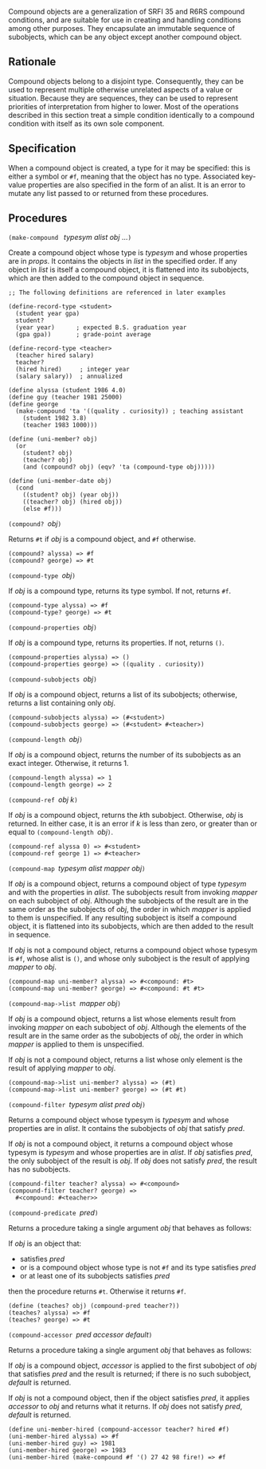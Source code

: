 Compound objects are a generalization of SRFI 35 and R6RS compound conditions,
and are suitable for use in creating and handling conditions among other purposes.
They encapsulate an immutable sequence of subobjects, which can be
any object except another compound object.  

## Rationale

Compound objects belong to a disjoint type.  Consequently, they can
be used to represent multiple otherwise unrelated aspects of a value
or situation.  Because they are sequences, they can be used to
represent priorities of interpretation from higher to lower.  Most
of the operations described
in this section treat a simple condition identically to a compound
condition with itself as its own sole component. 

## Specification

When a compound object is created, a type for it may be specified:
this is either a symbol or `#f`, meaning that the object has no type.
Associated key-value properties are also specified in the form of an alist.
It is an error to mutate any list passed to or returned from these procedures.

## Procedures

`(make-compound ` *typesym alist obj* ...`)`

Create a compound object whose type is *typesym*
and whose properties are in *props*.
It contains the objects in *list* in the specified order.
If any object in *list* is itself a compound object,
it is flattened into its subobjects,
which are then added to the compound object in sequence.

```
;; The following definitions are referenced in later examples

(define-record-type <student>
  (student year gpa)
  student?
  (year year)      ; expected B.S. graduation year
  (gpa gpa))       ; grade-point average
  
(define-record-type <teacher>
  (teacher hired salary)
  teacher?
  (hired hired)     ; integer year
  (salary salary))  ; annualized
  
(define alyssa (student 1986 4.0)
(define guy (teacher 1981 25000)
(define george
  (make-compound 'ta '((quality . curiosity)) ; teaching assistant
    (student 1982 3.8)
    (teacher 1983 1000)))
    
(define (uni-member? obj)
  (or
    (student? obj)
    (teacher? obj)
    (and (compound? obj) (eqv? 'ta (compound-type obj)))))

(define (uni-member-date obj)
  (cond
    ((student? obj) (year obj))
    ((teacher? obj) (hired obj))
    (else #f)))
```

`(compound? `*obj*`)`

Returns `#t` if *obj* is a compound object, and `#f` otherwise.

```
(compound? alyssa) => #f
(compound? george) => #t
```

`(compound-type `*obj*`)`

If *obj* is a compound type, returns its type symbol.
If not, returns `#f`.

```
(compound-type alyssa) => #f
(compound-type? george) => #t
```

`(compound-properties `*obj*`)`

If *obj* is a compound type, returns its properties.
If not, returns `()`.

```
(compound-properties alyssa) => ()
(compound-properties george) => ((quality . curiosity))
```

`(compound-subobjects `*obj*`)`

If *obj* is a compound object, returns a list of its subobjects;
otherwise, returns a list containing only *obj*.

```
(compound-subobjects alyssa) => (#<student>)
(compound-subobjects george) => (#<student> #<teacher>)
```

`(compound-length `*obj*`)`

If *obj* is a compound object, returns the number of its subobjects as an exact
integer.  Otherwise, it returns 1.

```
(compound-length alyssa) => 1
(compound-length george) => 2
```

`(compound-ref `*obj k*`)`

If *obj* is a compound object, returns the *k*th subobject.
Otherwise, *obj* is returned.
In either case, it is an error if *k* is less than
zero, or greater than or equal to `(compound-length `*obj*`)`.

```
(compound-ref alyssa 0) => #<student>
(compound-ref george 1) => #<teacher>
```

`(compound-map `*typesym alist mapper obj*`)`

If *obj* is a compound object, returns a compound object
of type *typesym* and with the properties in *alist*.
The subobjects result from invoking *mapper* on each subobject of *obj*.
Although the subobjects of the result are in the same order as the subobjects of *obj*,
the order in which *mapper* is applied to them is unspecified.
If any resulting subobject is itself a compound object, it is flattened into its subobjects,
which are then added to the result in sequence.

If *obj* is not a compound object, returns a compound object
whose typesym is `#f`, whose alist is `()`, and
whose only subobject is the result of applying *mapper* to *obj*.

```
(compound-map uni-member? alyssa) => #<compound: #t>
(compound-map uni-member? george) => #<compound: #t #t>
```

`(compound-map->list `*mapper obj*`)`

If *obj* is a compound object, returns a list
whose elements result from invoking *mapper* on each subobject of *obj*.
Although the elements of the result are in the same order as the subobjects of *obj*,
the order in which *mapper* is applied to them is unspecified.

If *obj* is not a compound object, returns a list
whose only element is the result of applying *mapper* to *obj*.

```
(compound-map->list uni-member? alyssa) => (#t)
(compound-map->list uni-member? george) => (#t #t)
```

`(compound-filter `*typesym alist pred obj*`)`

Returns a compound object
whose typesym is *typesym* and whose properties are in *alist*.
It contains the subobjects of *obj* that satisfy *pred*.

If *obj* is not a compound object, it returns a compound object
whose typesym is *typesym* and whose properties are in *alist*.
If *obj* satisfies *pred*, the only subobject of the result is *obj*.
If *obj* does not satisfy *pred*, the result has no subobjects.

```
(compound-filter teacher? alyssa) => #<compound>
(compound-filter teacher? george) =>
  #<compound: #<teacher>>
```

`(compound-predicate `*pred*`)`

Returns a procedure taking a single argument *obj*
that behaves as follows:

If *obj* is an object that:

 * satisfies *pred*
 * or is a compound object whose type is not `#f` 
   and its type satisfies *pred*
 * or at least one of its subobjects satisfies *pred*

then the procedure returns `#t`.  Otherwise it returns `#f`.

```
(define (teaches? obj) (compound-pred teacher?))
(teaches? alyssa) => #f
(teaches? george) => #t
```

`(compound-accessor `*pred accessor default*`)`

Returns a procedure taking a single argument *obj*
that behaves as follows:

If *obj* is a compound object, *accessor* is applied to
the first subobject of *obj* that satisfies *pred* and the result is returned;
if there is no such subobject, *default* is returned.

If *obj* is not a compound object, then if the object satisfies *pred*,
it applies *accessor* to *obj* and returns what it returns.
If *obj* does not satisfy *pred*, *default* is returned.

```
(define uni-member-hired (compound-accessor teacher? hired #f)
(uni-member-hired alyssa) => #f
(uni-member-hired guy) => 1981
(uni-member-hired george) => 1983
(uni-member-hired (make-compound #f '() 27 42 98 fire!) => #f
```

